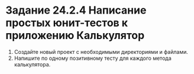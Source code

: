 # Задание 24.2.4 Написание простых юнит-тестов к приложению Калькулятор
1) Создайте новый проект с необходимыми директориями и файлами.
2) Напишите по одному позитивному тесту для каждого метода калькулятора.
